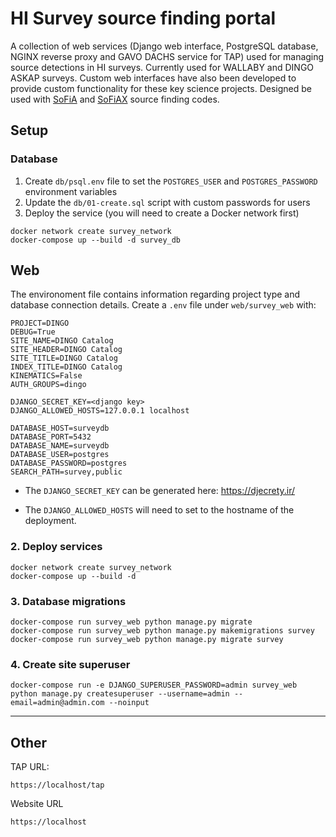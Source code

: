 # HI Survey source finding portal

A collection of web services (Django web interface, PostgreSQL database, NGINX reverse proxy and GAVO DACHS service for TAP) used for managing source detections in HI surveys. Currently used for WALLABY and DINGO ASKAP surveys. Custom web interfaces have also been developed to provide custom functionality for these key science projects. Designed be used with [SoFiA](https://gitlab.com/SoFiA-Admin/SoFiA-2) and [SoFiAX](https://github.com/AusSRC/SoFiAX) source finding codes.

## Setup

### Database

1. Create `db/psql.env` file to set the `POSTGRES_USER` and `POSTGRES_PASSWORD` environment variables
2. Update the `db/01-create.sql` script with custom passwords for users
3. Deploy the service (you will need to create a Docker network first)

```
docker network create survey_network
docker-compose up --build -d survey_db
```

## Web

The environoment file contains information regarding project type and database connection details. Create a ``.env`` file under `web/survey_web` with:

```
PROJECT=DINGO
DEBUG=True
SITE_NAME=DINGO Catalog
SITE_HEADER=DINGO Catalog
SITE_TITLE=DINGO Catalog
INDEX_TITLE=DINGO Catalog
KINEMATICS=False
AUTH_GROUPS=dingo

DJANGO_SECRET_KEY=<django key>
DJANGO_ALLOWED_HOSTS=127.0.0.1 localhost

DATABASE_HOST=surveydb
DATABASE_PORT=5432
DATABASE_NAME=surveydb
DATABASE_USER=postgres
DATABASE_PASSWORD=postgres
SEARCH_PATH=survey,public
```

* The `DJANGO_SECRET_KEY` can be generated here: https://djecrety.ir/

* The `DJANGO_ALLOWED_HOSTS` will need to set to the hostname of the deployment.

### 2. Deploy services

```
docker network create survey_network
docker-compose up --build -d
```

### 3. Database migrations

```
docker-compose run survey_web python manage.py migrate
docker-compose run survey_web python manage.py makemigrations survey
docker-compose run survey_web python manage.py migrate survey
```

### 4. Create site superuser

```
docker-compose run -e DJANGO_SUPERUSER_PASSWORD=admin survey_web python manage.py createsuperuser --username=admin --email=admin@admin.com --noinput
```

<HR>

## Other

TAP URL:
```
https://localhost/tap
```

Website URL
```
https://localhost
```
